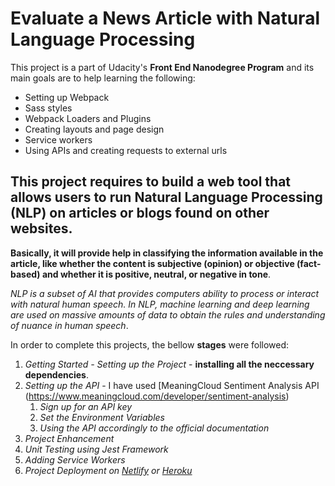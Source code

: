 # Evaluate a News Article with Natural Language Processing

This project is a part of Udacity's **Front End Nanodegree Program** and its main goals are to help learning the following:

- Setting up Webpack
- Sass styles
- Webpack Loaders and Plugins
- Creating layouts and page design
- Service workers
- Using APIs and creating requests to external urls

## This project requires to build a web tool that allows users to run Natural Language Processing (NLP) on articles or blogs found on other websites.

**Basically, it will provide help in classifying the information available in the article, like whether the content is subjective (opinion) or objective (fact-based) and whether it is positive, neutral, or negative in tone**.

_NLP is a subset of AI that provides computers ability to process or interact with natural human speech. In NLP, machine learning and deep learning are used on massive amounts of data to obtain the rules and understanding of nuance in human speech_.

In order to complete this projects, the bellow **stages** were followed:

1. _Getting Started - Setting up the Project_ - **installing all the neccessary dependencies**.
2. _Setting up the API_ - I have used [MeaningCloud Sentiment Analysis API (https://www.meaningcloud.com/developer/sentiment-analysis)
   1. _Sign up for an API key_
   2. _Set the Environment Variables_
   3. _Using the API accordingly to the official documentation_
3. _Project Enhancement_
4. _Unit Testing using Jest Framework_
5. _Adding Service Workers_
6. _Project Deployment on [Netlify](https://www.netlify.com/) or [Heroku](https://www.heroku.com/)_
